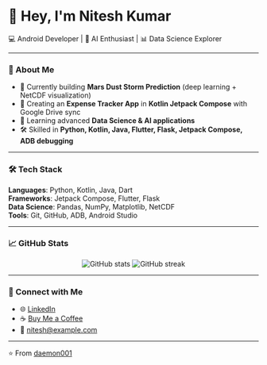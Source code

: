 # 👋 Hey, I'm Nitesh Kumar  

💻 Android Developer | 🤖 AI Enthusiast | 📊 Data Science Explorer  

---

### 🚀 About Me  
- 🔭 Currently building **Mars Dust Storm Prediction** (deep learning + NetCDF visualization)  
- 📱 Creating an **Expense Tracker App** in **Kotlin Jetpack Compose** with Google Drive sync  
- 🌱 Learning advanced **Data Science & AI applications**  
- 🛠 Skilled in **Python, Kotlin, Java, Flutter, Flask, Jetpack Compose, ADB debugging**  

---

### 🛠 Tech Stack  
**Languages**: Python, Kotlin, Java, Dart  
**Frameworks**: Jetpack Compose, Flutter, Flask  
**Data Science**: Pandas, NumPy, Matplotlib, NetCDF  
**Tools**: Git, GitHub, ADB, Android Studio  

---

### 📈 GitHub Stats  
<p align="center">
  <img src="https://github-readme-stats.vercel.app/api?username=daemon001&show_icons=true&theme=tokyonight" alt="GitHub stats" />
  <img src="https://github-readme-streak-stats.herokuapp.com/?user=daemon001&theme=tokyonight" alt="GitHub streak" />
</p>

---

### 🔗 Connect with Me  
- 🌐 [LinkedIn](https://www.linkedin.com/in/daemon001/)  
- ☕ [Buy Me a Coffee](https://www.buymeacoffee.com/yourusername)  
- 📧 nitesh@example.com  

---
⭐️ From [daemon001](https://github.com/daemon001)
